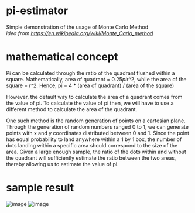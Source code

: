 # pi-estimator
Simple demonstration of the usage of Monte Carlo Method  
_idea from https://en.wikipedia.org/wiki/Monte_Carlo_method_

# mathematical concept
Pi can be calculated through the ratio of the quadrant flushed within a square. 
Mathematically, area of quadrant = 0.25*pi*r^2, while the area of the square = r^2. 
Hence, pi = 4 * (area of quadrant) / (area of the square) 

However, the default way to calculate the area of a quadrant comes from the value of pi. To calculate the value of pi then, we will have to use a different method to calculate the area of the quadrant. 

One such method is the random generation of points on a cartesian plane. 
Through the generation of random numbers ranged 0 to 1, we can generate points with x and y coordinates distributed between 0 and 1.
Since the point has equal probability to land anywhere within a 1 by 1 box, the number of dots landing within a specific area should correspond to the size of the area. 
Given a large enough sample, the ratio of the dots within and without the quadrant will sufficiently estimate the ratio between the two areas, thereby allowing us to estimate the value of pi. 

# sample result 
![image](https://user-images.githubusercontent.com/80518234/147243732-2468d210-e89c-4d07-8a20-6aed904000a4.png)
![image](https://user-images.githubusercontent.com/80518234/147243913-84f8df22-819c-4b7f-b488-ce9ae8aeb6cd.png)
